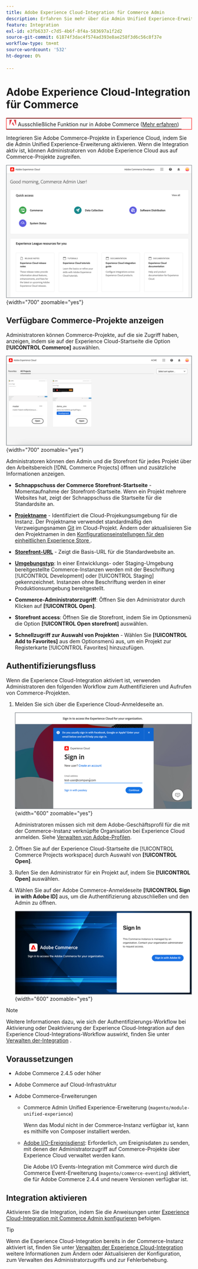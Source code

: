 ```yaml
---
title: Adobe Experience Cloud-Integration für Commerce Admin
description: Erfahren Sie mehr über die Admin Unified Experience-Erweiterung, die Commerce mit Experience Cloud integriert, sodass Kunden von der Experience Cloud-Startseite aus auf Commerce-Projekte zugreifen können.
feature: Integration
exl-id: e3fb6337-c7d5-4b6f-8f4a-583697a1f2d2
source-git-commit: 61874f3dac4f574ad393e8ae258f3d6c56c8f37e
workflow-type: tm+mt
source-wordcount: '532'
ht-degree: 0%

---
```


# Adobe Experience Cloud-Integration für Commerce

<table style="border:1px solid red">
<tr><td><img alt="Adobe Commerce-Funktion" src="../assets/adobe-logo.svg" width="20" height="20" /> Ausschließliche Funktion nur in Adobe Commerce (<a href="https://experienceleague.adobe.com/docs/commerce-admin/user-guides/home.html#product-editions">Mehr erfahren</a>)</td></tr>
</table>

Integrieren Sie Adobe Commerce-Projekte in Experience Cloud, indem Sie die Admin Unified Experience-Erweiterung aktivieren. Wenn die Integration aktiv ist, können Administratoren von Adobe Experience Cloud aus auf Commerce-Projekte zugreifen.

![Zugriff auf Commerce über die Experience Cloud-Startseite](./assets/admin-uex-home-page.png){width="700" zoomable="yes"}

## Verfügbare Commerce-Projekte anzeigen

Administratoren können Commerce-Projekte, auf die sie Zugriff haben, anzeigen, indem sie auf der Experience Cloud-Startseite die Option **[!UICONTROL Commerce]** auswählen.

![Arbeitsbereich &quot;Commerce-Projekte&quot;auf Experience Cloud](./assets/admin-uex-commerce-projects-home.png){width="700" zoomable="yes"}

Administratoren können den Admin und die Storefront für jedes Projekt über den Arbeitsbereich [!DNL Commerce Projects] öffnen und zusätzliche Informationen anzeigen.

- **Schnappschuss der Commerce Storefront-Startseite** - Momentaufnahme der Storefront-Startseite. Wenn ein Projekt mehrere Websites hat, zeigt der Schnappschuss die Startseite für die Standardsite an.

- **[Projektname](https://experienceleague.adobe.com/docs/commerce-cloud-service/user-guide/architecture/pro-develop-deploy-workflow.html)** - Identifiziert die Cloud-Projekungsumgebung für die Instanz. Der Projektname verwendet standardmäßig den Verzweigungsnamen [Git](https://experienceleague.adobe.com/docs/commerce-cloud-service/user-guide/project/console-branches.html) im Cloud-Projekt. Ändern oder aktualisieren Sie den Projektnamen in den [Konfigurationseinstellungen für den einheitlichen Experience Store ](admin-unified-experience-integration-manage.md#manage-the-integration-from-the-admin).

- **[Storefront-URL](../stores-purchase/store-urls.md)** - Zeigt die Basis-URL für die Standardwebsite an.

- **[Umgebungstyp](https://experienceleague.adobe.com/docs/commerce-cloud-service/user-guide/architecture/pro-develop-deploy-workflow.html)**: In einer Entwicklungs- oder Staging-Umgebung bereitgestellte Commerce-Instanzen werden mit der Beschriftung [!UICONTROL Development] oder [!UICONTROL Staging] gekennzeichnet. Instanzen ohne Beschriftung werden in einer Produktionsumgebung bereitgestellt.

- **Commerce-Administratorzugriff**: Öffnen Sie den Administrator durch Klicken auf **[!UICONTROL Open]**.

- **Storefront access**: Öffnen Sie die Storefront, indem Sie im Optionsmenü die Option **[!UICONTROL Open storefront]** auswählen.

- **Schnellzugriff zur Auswahl von Projekten** - Wählen Sie **[!UICONTROL Add to Favorites]** aus dem Optionsmenü aus, um ein Projekt zur Registerkarte [!UICONTROL Favorites] hinzuzufügen.

## Authentifizierungsfluss

Wenn die Experience Cloud-Integration aktiviert ist, verwenden Administratoren den folgenden Workflow zum Authentifizieren und Aufrufen von Commerce-Projekten.

1. Melden Sie sich über die Experience Cloud-Anmeldeseite an.

   ![Experience Cloud Anmeldeseite](./assets/admin-uex-experience-cloud-login.png){width="600" zoomable="yes"}

   Administratoren müssen sich mit dem Adobe-Geschäftsprofil für die mit der Commerce-Instanz verknüpfte Organisation bei Experience Cloud anmelden. Siehe [Verwalten von Adobe-Profilen](https://helpx.adobe.com/enterprise/using/manage-adobe-profiles.html).

1. Öffnen Sie auf der Experience Cloud-Startseite die [!UICONTROL Commerce Projects workspace] durch Auswahl von **[!UICONTROL Open]**.

1. Rufen Sie den Administrator für ein Projekt auf, indem Sie **[!UICONTROL Open]** auswählen.

1. Wählen Sie auf der Adobe Commerce-Anmeldeseite **[!UICONTROL Sign in with Adobe ID]** aus, um die Authentifizierung abzuschließen und den Admin zu öffnen.

   ![Adobe Commerce-Anmeldeseite](./assets/admin-adobeid-login.png){width="600" zoomable="yes"}

>[!NOTE]
>
>Weitere Informationen dazu, wie sich der Authentifizierungs-Workflow bei Aktivierung oder Deaktivierung der Experience Cloud-Integration auf den Experience Cloud-Integrations-Workflow auswirkt, finden Sie unter [Verwalten der-Integration](admin-unified-experience-integration-manage.md) .

## Voraussetzungen

- Adobe Commerce 2.4.5 oder höher
- Adobe Commerce auf Cloud-Infrastruktur
- Adobe Commerce-Erweiterungen

   - Commerce Admin Unified Experience-Erweiterung (`magento/module-unified-experience`)

     Wenn das Modul nicht in der Commerce-Instanz verfügbar ist, kann es mithilfe von Composer installiert werden.

   - [Adobe I/O-Ereignisdienst](https://developer.adobe.com/commerce/extensibility/events/): Erforderlich, um Ereignisdaten zu senden, mit denen der Administratorzugriff auf Commerce-Projekte über Experience Cloud verwaltet werden kann.

     Die Adobe I/O Events-Integration mit Commerce wird durch die Commerce Event-Erweiterung (`magento/commerce-eventing`) aktiviert, die für Adobe Commerce 2.4.4 und neuere Versionen verfügbar ist.

## Integration aktivieren

Aktivieren Sie die Integration, indem Sie die Anweisungen unter [Experience Cloud-Integration mit Commerce Admin konfigurieren](admin-unified-experience-integration-configure.md) befolgen.

>[!TIP]
>
>Wenn die Experience Cloud-Integration bereits in der Commerce-Instanz aktiviert ist, finden Sie unter [Verwalten der Experience Cloud-Integration](admin-unified-experience-integration-manage.md) weitere Informationen zum Ändern oder Aktualisieren der Konfiguration, zum Verwalten des Administratorzugriffs und zur Fehlerbehebung.
